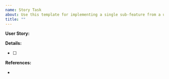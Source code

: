 ```yaml
---
name: Story Task
about: Use this template for implementing a single sub-feature from a user story.
title: ""
---
```


**User Story:**

**Details:**
- [ ] <Add implementation details here.>

**References:**
- <Add references if they exist.>
